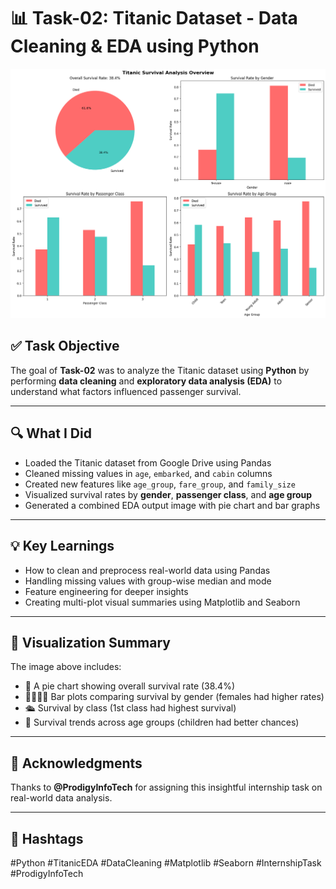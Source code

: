 # 📊 Task-02: Titanic Dataset - Data Cleaning & EDA using Python

![Titanic EDA Output](https://github.com/Soumyareddy-0804/PRODIGY_DS_2/blob/main/task2.png) <!-- Make sure this image is uploaded to your GitHub repo under 'images/task2.png' -->

## ✅ Task Objective

The goal of **Task-02** was to analyze the Titanic dataset using **Python** by performing **data cleaning** and **exploratory data analysis (EDA)** to understand what factors influenced passenger survival.

---

## 🔍 What I Did

- Loaded the Titanic dataset from Google Drive using Pandas  
- Cleaned missing values in `age`, `embarked`, and `cabin` columns  
- Created new features like `age_group`, `fare_group`, and `family_size`  
- Visualized survival rates by **gender**, **passenger class**, and **age group**  
- Generated a combined EDA output image with pie chart and bar graphs

---

## 💡 Key Learnings

- How to clean and preprocess real-world data using Pandas  
- Handling missing values with group-wise median and mode  
- Feature engineering for deeper insights  
- Creating multi-plot visual summaries using Matplotlib and Seaborn

---

## 📸 Visualization Summary

The image above includes:
- 🔘 A pie chart showing overall survival rate (38.4%)  
- 👩‍👩‍👧‍👦 Bar plots comparing survival by gender (females had higher rates)  
- 🛳️ Survival by class (1st class had highest survival)  
- 👶 Survival trends across age groups (children had better chances)

---

## 🙌 Acknowledgments

Thanks to **@ProdigyInfoTech** for assigning this insightful internship task on real-world data analysis.

---

## 🔖 Hashtags

#Python #TitanicEDA #DataCleaning #Matplotlib #Seaborn #InternshipTask #ProdigyInfoTech
